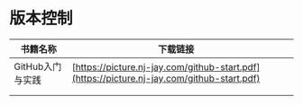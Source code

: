 # 版本控制

| 书籍名称         | 下载链接                                                     |      |
| ---------------- | ------------------------------------------------------------ | ---- |
| GitHub入门与实践 | [https://picture.nj-jay.com/github-start.pdf](https://picture.nj-jay.com/github-start.pdf) |      |
|                  |                                                              |      |
|                  |                                                              |      |

